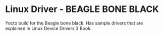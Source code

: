 # Linux Driver - BEAGLE BONE BLACK
Yocto build for the Beagle bone black. Has sample drivers that are explained in Linux Device Drivers 3 Book.
